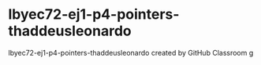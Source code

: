 # lbyec72-ej1-p4-pointers-thaddeusleonardo
lbyec72-ej1-p4-pointers-thaddeusleonardo created by GitHub Classroom
g
